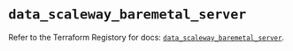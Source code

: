 # `data_scaleway_baremetal_server`

Refer to the Terraform Registory for docs: [`data_scaleway_baremetal_server`](https://registry.terraform.io/providers/scaleway/scaleway/2.18.0/docs/data-sources/baremetal_server).
